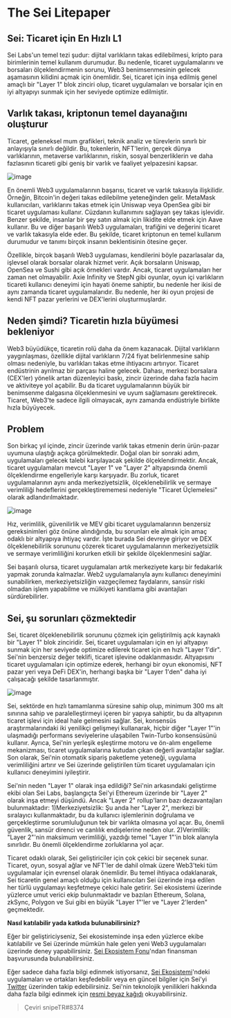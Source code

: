 # The Sei Litepaper

## **Sei: Ticaret için En Hızlı L1**
Sei Labs'un temel tezi şudur: dijital varlıkların takas edilebilmesi, kripto para birimlerinin temel kullanım durumudur. Bu nedenle, ticaret uygulamalarını ve borsaları ölçeklendirmenin sorunu, Web3 benimsenmesinin gelecek aşamasının kilidini açmak için önemlidir. Sei, ticaret için inşa edilmiş genel amaçlı bir "Layer 1" blok zinciri olup, ticaret uygulamaları ve borsalar için en iyi altyapıyı sunmak için her seviyede optimize edilmiştir.

## **Varlık takası, kriptonun temel dayanağını oluşturur**
Ticaret, geleneksel mum grafikleri, teknik analiz ve türevlerin sınırlı bir anlayışıyla sınırlı değildir. Bu, tokenlerin, NFT'lerin, gerçek dünya varlıklarının, metaverse varlıklarının, riskin, sosyal benzerliklerin ve daha fazlasının ticareti gibi geniş bir varlık ve faaliyet yelpazesini kapsar.

![image](https://github.com/sei-protocol/sei-chain/assets/31975916/dbf857d6-59c5-4874-b13c-408525b9da6d)

En önemli Web3 uygulamalarının başarısı, ticaret ve varlık takasıyla ilişkilidir. Örneğin, Bitcoin'in değeri takas edilebilme yeteneğinden gelir. MetaMask kullanıcıları, varlıklarını takas etmek için Uniswap veya OpenSea gibi bir ticaret uygulaması kullanır. Cüzdanın kullanımını sağlayan şey takas işlevidir. Benzer şekilde, insanlar bir şey satın almak için likidite elde etmek için Aave kullanır. Bu ve diğer başarılı Web3 uygulamaları, trafiğini ve değerini ticaret ve varlık takasıyla elde eder. Bu şekilde, ticaret kriptonun en temel kullanım durumudur ve tanımı birçok insanın beklentisinin ötesine geçer.

Özellikle, birçok başarılı Web3 uygulaması, kendilerini böyle pazarlasalar da, işlevsel olarak borsalar olarak hizmet verir. Açık borsaların Uniswap, OpenSea ve Sushi gibi açık örnekleri vardır. Ancak, ticaret uygulamaları her zaman net olmayabilir. Axie Infinity ve StepN gibi oyunlar, oyun içi varlıkların ticareti kullanıcı deneyimi için hayati öneme sahiptir, bu nedenle her ikisi de aynı zamanda ticaret uygulamalarıdır. Bu nedenle, her iki oyun projesi de kendi NFT pazar yerlerini ve DEX'lerini oluşturmuşlardır.

## **Neden şimdi? Ticaretin hızla büyümesi bekleniyor**
Web3 büyüdükçe, ticaretin rolü daha da önem kazanacak. Dijital varlıkların yaygınlaşması, özellikle dijital varlıkların 7/24 fiyat belirlenmesine sahip olması nedeniyle, bu varlıkları takas etme ihtiyacını artırıyor. Ticaret endüstrinin ayrılmaz bir parçası haline gelecek. Dahası, merkezi borsalara (CEX'ler) yönelik artan düzenleyici baskı, zincir üzerinde daha fazla hacim ve aktiviteye yol açabilir. Bu da ticaret uygulamalarının büyük bir benimsenme dalgasına ölçeklenmesini ve uyum sağlamasını gerektirecek. Ticaret, Web3'te sadece ilgili olmayacak, aynı zamanda endüstriyle birlikte hızla büyüyecek.

## **Problem**
Son birkaç yıl içinde, zincir üzerinde varlık takas etmenin derin ürün-pazar uyumuna ulaştığı açıkça görülmektedir. Doğal olan bir sonraki adım, uygulamaları gelecek talebi karşılayacak şekilde ölçeklendirmektir. Ancak, ticaret uygulamaları mevcut "Layer 1" ve "Layer 2" altyapısında önemli ölçeklendirme engelleriyle karşı karşıyadır. Bu zorluk, ticaret uygulamalarının aynı anda merkeziyetsizlik, ölçeklenebilirlik ve sermaye verimliliği hedeflerini gerçekleştirememesi nedeniyle "Ticaret Üçlemelesi" olarak adlandırılmaktadır.

![image](https://github.com/sei-protocol/sei-chain/assets/31975916/9b582c18-6752-4e3f-bf86-1def92005cce)

Hız, verimlilik, güvenilirlik ve MEV gibi ticaret uygulamalarının benzersiz gereksinimleri göz önüne alındığında, bu sorunları ele almak için amaç odaklı bir altyapıya ihtiyaç vardır. İşte burada Sei devreye giriyor ve DEX ölçeklenebilirlik sorununu çözerek ticaret uygulamalarının merkeziyetsizlik ve sermaye verimliliğini korurken etkili bir şekilde ölçeklenmesini sağlar.

Sei başarılı olursa, ticaret uygulamaları artık merkeziyete karşı bir fedakarlık yapmak zorunda kalmazlar. Web2 uygulamalarıyla aynı kullanıcı deneyimini sunabilirken, merkeziyetsizliğin vazgeçilemez faydalarını, sansür riski olmadan işlem yapabilme ve mülkiyeti kanıtlama gibi avantajları sürdürebilirler.

## **Sei, şu sorunları çözmektedir**
Sei, ticaret ölçeklenebilirlik sorununu çözmek için geliştirilmiş açık kaynaklı bir "Layer 1" blok zinciridir. Sei, ticaret uygulamaları için en iyi altyapıyı sunmak için her seviyede optimize edilerek ticaret için en hızlı "Layer 1'dir". Sei'nin benzersiz değer teklifi, ticaret işlevine odaklanmasıdır. Altyapısını ticaret uygulamaları için optimize ederek, herhangi bir oyun ekonomisi, NFT pazar yeri veya DeFi DEX'in, herhangi başka bir "Layer 1'den" daha iyi çalışacağı şekilde tasarlanmıştır.

![image](https://github.com/sei-protocol/sei-chain/assets/31975916/4ecec713-b8f6-40cc-94cb-4325e8d00e16)

Sei, sektörde en hızlı tamamlanma süresine sahip olup, minimum 300 ms alt sınırına sahip ve paralelleştirmeyi içeren bir yapıya sahiptir, bu da altyapının ticaret işlevi için ideal hale gelmesini sağlar. Sei, konsensüs araştırmalarındaki iki yenilikçi gelişmeyi kullanarak, hiçbir diğer "Layer 1"'in ulaşmadığı performans seviyelerine ulaşabilen Twin-Turbo konsensüsünü kullanır. Ayrıca, Sei'nin yerleşik eşleştirme motoru ve ön-alım engelleme mekanizması, ticaret uygulamalarına kutudan çıkan değerli avantajlar sağlar. Son olarak, Sei'nin otomatik sipariş paketleme yeteneği, uygulama verimliliğini artırır ve Sei üzerinde geliştirilen tüm ticaret uygulamaları için kullanıcı deneyimini iyileştirir.

Sei'nin neden "Layer 1" olarak inşa edildiği? Sei'nin arkasındaki geliştirme ekibi olan Sei Labs, başlangıçta Sei'yi Ethereum üzerinde bir "Layer 2" olarak inşa etmeyi düşündü. Ancak "Layer 2" rollup'ların bazı dezavantajları bulunmaktadır:
1)Merkeziyetsizlik: Şu anda her "Layer 2", merkezi bir sıralayıcı kullanmaktadır, bu da kullanıcı işlemlerinin doğrulama ve gerçekleştirme sorumluluğunun tek bir varlıkta olmasına yol açar. Bu, önemli güvenlik, sansür direnci ve canlılık endişelerine neden olur.
2)Verimlilik: "Layer 2"'nin maksimum verimliliği, yazdığı temel "Layer 1"'in blok alanıyla sınırlıdır. Bu önemli ölçeklendirme zorluklarına yol açar.

Ticaret odaklı olarak, Sei geliştiriciler için çok çekici bir seçenek sunar. Ticaret, oyun, sosyal ağlar ve NFT'ler de dahil olmak üzere Web3'teki tüm uygulamalar için evrensel olarak önemlidir. Bu temel ihtiyaca odaklanarak, Sei ticaretin genel amaçlı olduğu için kullanıcıları Sei üzerinde inşa edilen her türlü uygulamayı keşfetmeye çekici hale getirir. Sei ekosistemi üzerinde yüzlerce umut verici ekip bulunmaktadır ve bazıları Ethereum, Solana, zkSync, Polygon ve Sui gibi en büyük "Layer 1"'ler ve "Layer 2'lerden" geçmektedir.

**Nasıl katılabilir yada katkıda bulunabilirsiniz?**

Eğer bir geliştiriciyseniz, Sei ekosisteminde inşa eden yüzlerce ekibe katılabilir ve Sei üzerinde mümkün hale gelen yeni Web3 uygulamaları üzerinde deney yapabilirsiniz. [Sei Ekosistem Fonu](https://y8e47wadwqp.typeform.com/to/Ia7t8DxY)'ndan finansman başvurusunda bulunabilirsiniz.

Eğer sadece daha fazla bilgi edinmek istiyorsanız, [Sei Ekosistemi](https://www.seinetwork.io/ecosystem)'ndeki uygulamaları ve ortakları keşfedebilir veya en güncel bilgiler için Sei'yi [Twitter](https://twitter.com/SeiNetwork) üzerinden takip edebilirsiniz. Sei'nin teknolojik yenilikleri hakkında daha fazla bilgi edinmek için [resmi beyaz kağıdı](https://github.com/sei-protocol/sei-chain/tree/master/whitepaper) okuyabilirsiniz.



> Çeviri snipeTR#8374

